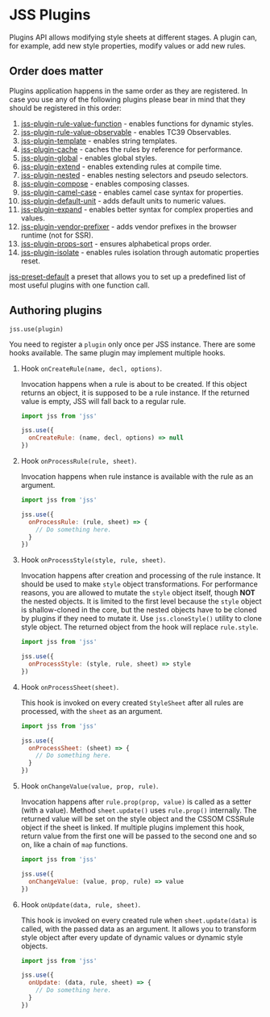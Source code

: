 # JSS Plugins

Plugins API allows modifying style sheets at different stages. A plugin can, for example, add new style properties, modify values or add new rules.

## Order does matter

Plugins application happens in the same order as they are registered.
In case you use any of the following plugins please bear in mind that they should be registered in this order:

1. [jss-plugin-rule-value-function](https://yarnpkg.com/en/package/jss-plugin-rule-value-function) - enables functions for dynamic styles.
1. [jss-plugin-rule-value-observable](https://yarnpkg.com/en/package/jss-plugin-rule-value-observable) - enables TC39 Observables.
1. [jss-plugin-template](https://yarnpkg.com/en/package/jss-plugin-template) - enables string templates.
1. [jss-plugin-cache](https://yarnpkg.com/en/package/jss-plugin-cache) - caches the rules by reference for performance.
1. [jss-plugin-global](https://yarnpkg.com/en/package/jss-plugin-global) - enables global styles.
1. [jss-plugin-extend](https://yarnpkg.com/en/package/jss-plugin-extend) - enables extending rules at compile time.
1. [jss-plugin-nested](https://yarnpkg.com/en/package/jss-plugin-nested) - enables nesting selectors and pseudo selectors.
1. [jss-plugin-compose](https://yarnpkg.com/en/package/jss-plugin-compose) - enables composing classes.
1. [jss-plugin-camel-case](https://yarnpkg.com/en/package/jss-plugin-camel-case) - enables camel case syntax for properties.
1. [jss-plugin-default-unit](https://yarnpkg.com/en/package/jss-plugin-default-unit) - adds default units to numeric values.
1. [jss-plugin-expand](https://yarnpkg.com/en/package/jss-plugin-expand) - enables better syntax for complex properties and values.
1. [jss-plugin-vendor-prefixer](https://yarnpkg.com/en/package/jss-plugin-vendor-prefixer) - adds vendor prefixes in the browser runtime (not for SSR).
1. [jss-plugin-props-sort](https://yarnpkg.com/en/package/jss-plugin-props-sort) - ensures alphabetical props order.
1. [jss-plugin-isolate](https://yarnpkg.com/en/package/jss-plugin-isolate) - enables rules isolation through automatic properties reset.

[jss-preset-default](https://yarnpkg.com/en/package/jss-preset-default) a preset that allows you to set up a predefined list of most useful plugins with one function call.

## Authoring plugins

`jss.use(plugin)`

You need to register a `plugin` only once per JSS instance. There are some hooks available. The same plugin may implement multiple hooks.

1.  Hook `onCreateRule(name, decl, options)`.

    Invocation happens when a rule is about to be created. If this object returns an object, it is supposed to be a rule instance. If the returned value is empty, JSS will fall back to a regular rule.

    ```javascript
    import jss from 'jss'

    jss.use({
      onCreateRule: (name, decl, options) => null
    })
    ```

1.  Hook `onProcessRule(rule, sheet)`.

    Invocation happens when rule instance is available with the rule as an argument.

    ```javascript
    import jss from 'jss'

    jss.use({
      onProcessRule: (rule, sheet) => {
        // Do something here.
      }
    })
    ```

1.  Hook `onProcessStyle(style, rule, sheet)`.

    Invocation happens after creation and processing of the rule instance. It should be used to make `style` object transformations. For performance reasons, you are allowed to mutate the `style` object itself, though **NOT** the nested objects. It is limited to the first level because the `style` object is shallow-cloned in the core, but the nested objects have to be cloned by plugins if they need to mutate it. Use `jss.cloneStyle()` utility to clone style object. The returned object from the hook will replace `rule.style`.

    ```javascript
    import jss from 'jss'

    jss.use({
      onProcessStyle: (style, rule, sheet) => style
    })
    ```

1.  Hook `onProcessSheet(sheet)`.

    This hook is invoked on every created `StyleSheet` after all rules are processed, with the `sheet` as an argument.

    ```javascript
    import jss from 'jss'

    jss.use({
      onProcessSheet: (sheet) => {
        // Do something here.
      }
    })
    ```

1.  Hook `onChangeValue(value, prop, rule)`.

    Invocation happens after `rule.prop(prop, value)` is called as a setter (with a value). Method `sheet.update()` uses `rule.prop()` internally. The returned value will be set on the style object and the CSSOM CSSRule object if the sheet is linked. If multiple plugins implement this hook, return value from the first one will be passed to the second one and so on, like a chain of `map` functions.

    ```javascript
    import jss from 'jss'

    jss.use({
      onChangeValue: (value, prop, rule) => value
    })
    ```

1.  Hook `onUpdate(data, rule, sheet)`.

    This hook is invoked on every created rule when `sheet.update(data)` is called, with the passed data as an argument. It allows you to transform style object after every update of dynamic values or dynamic style objects.

    ```javascript
    import jss from 'jss'

    jss.use({
      onUpdate: (data, rule, sheet) => {
        // Do something here.
      }
    })
    ```
